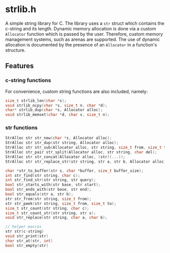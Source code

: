 # strlib.h

A simple string library for C.
The library uses a `str` struct which contains the c-string and its length.
Dynamic memory allocation is done via a custom `Allocator` function which is passed by the user.
Therefore, custom memory management systems, such as arenas are supported. 
The use of dynamic allocation is documented by the presence of an `Allocator` in a function's structure.

## Features

### c-string functions
For convenience, custom string functions are also included, namely:
``` c
size_t strlib_len(char *s);
void strlib_ncpy(char *s, size_t n, char *d);
char* strlib_dup(char *s, Allocator alloc);
void strlib_memset(char *d, char v, size_t n);
```

### str functions
```c 
StrAlloc str str_new(char *s, Allocator alloc);
StrAlloc str str_dup(str string, Allocator alloc);
StrAlloc str str_sub(Allocator alloc, str string, size_t from, size_t to);
StrAlloc str_pair str_split(Allocator alloc, str string, char del);
StrAlloc str str_concat(Allocator alloc, (str)(...));
StrAlloc str str_replace_str(str string, str a, str b, Allocator alloc);

char *str_to_buffer(str s, char *buffer, size_t buffer_size);
int str_find(str string, char c);
int str_find_str(str string, str query);
bool str_starts_with(str base, str start);
bool str_ends_with(str base, str end);
bool str_equals(str a, str b);
str str_from(str string, size_t from);
str str_peek(str string, size_t from, size_t to);
size_t str_count(str string, char c);
size_t str_count_str(str string, str s);
void str_replace(str string, char a, char b);

// helper macros
str str(c-string)
void str_print(str)
char str_at(str, int)
bool str_empty(str)
```
